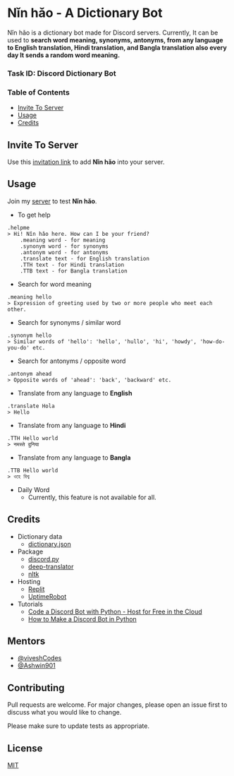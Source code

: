# Nǐn hǎo - A Dictionary Bot

Nǐn hǎo is a dictionary bot made for Discord servers. Currently, It can be used to **search word meaning, synonyms, antonyms, from any language to English translation, Hindi translation, and Bangla translation also every day It sends a random word meaning.**

### Task ID: Discord Dictionary Bot

### Table of Contents
* [Invite To Server](#invite-to-server)
* [Usage](#usage)
* [Credits](#credits)

## Invite To Server

Use this [invitation link](https://discord.com/oauth2/authorize?client_id=910604655715823646&permissions=274877986816&scope=bot) to add **Nǐn hǎo** into your server.

## Usage
Join my [server](https://discord.gg/5h9tpFcBzw) to test **Nǐn hǎo**. 
* To get help
```
.helpme
> Hi! Nǐn hǎo here. How can I be your friend?
    .meaning word - for meaning
    .synonym word - for synonyms
    .antonym word - for antonyms
    .translate text - for English translation
    .TTH text - for Hindi translation
    .TTB text - for Bangla translation
```

* Search for word meaning
```
.meaning hello
> Expression of greeting used by two or more people who meet each other.
```

* Search for synonyms / similar word
```
.synonym hello
> Similar words of 'hello': 'hello', 'hullo', 'hi', 'howdy', 'how-do-you-do' etc.
```

* Search for antonyms / opposite word
```
.antonym ahead
> Opposite words of 'ahead': 'back', 'backward' etc.
```

* Translate from any language to **English**
```
.translate Hola
> Hello
```

* Translate from any language to **Hindi**
```
.TTH Hello world
> नमस्ते दुनिया
```

* Translate from any language to **Bangla**
```
.TTB Hello world
> ওহে বিশ্ব 
```
* Daily Word
    * Currently, this feature is not available for all.

## Credits
* Dictionary data
    - [dictionary.json](https://gist.github.com/jupiterdv/31da602ffffe2697292164456b2e2558)
* Package
    - [discord.py](https://discordpy.readthedocs.io/en/stable/)
    - [deep-translator](https://github.com/nidhaloff/deep-translator)
    - [nltk](https://www.nltk.org/)
* Hosting 
    - [Replit](https://replit.com)
    - [UptimeRobot](https://uptimerobot.com)
* Tutorials
    - [Code a Discord Bot with Python - Host for Free in the Cloud](https://youtu.be/SPTfmiYiuok)
    - [How to Make a Discord Bot in Python](https://realpython.com/how-to-make-a-discord-bot-python/)

## Mentors
* [@viveshCodes](https://github.com/viveshCodes)
* [@Ashwin901](https://github.com/Ashwin901)


## Contributing
Pull requests are welcome. For major changes, please open an issue first to discuss what you would like to change.

Please make sure to update tests as appropriate.

## License
[MIT](https://choosealicense.com/licenses/mit/)